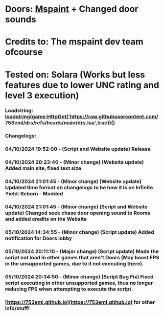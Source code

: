 # Doors: [Mspaint](https://mspaint.upio.dev/) + Changed door sounds

# Credits to: The mspaint dev team ofcourse

# Tested on: Solara (Works but less features due to lower UNC rating and level 3 execution)

### Loadstring: [loadstring(game:HttpGet('https://raw.githubusercontent.com/753eml/drs/refs/heads/main/drs.lua',true))()](https://raw.githubusercontent.com/753eml/drs/refs/heads/main/drs.lua)

### Changelogs:

### 04/10/2024 19:52:00 - (Script and Website update) Release

### 04/10/2024 20:23:40 - (Minor change) (Website update) Added main site, fixed text size

### 04/10/2024 21:01:45 - (Minor change) (Website update) Updated time format on changelogs to be how it is on Infinite Yield: Reborn - Modded

### 04/10/2024 21:01:45 - (Minor change) (Script and Website update) Changed seek chase door opening sound to Rooms and added credits on the Website

### 05/10/2024 14:34:55 - (Minor change) (Script update) Added notification for Doors lobby

### 05/10/2024 20:11:10 - (Major change) (Script update) Made the script not load in other games that aren't Doors (May boost FPS in the unsupported games, due to it not executing there).

### 05/10/2024 20:34:50 - (Minor change) (Script Bug Fix) Fixed script executing in other unsupported games, thus no longer reducing FPS when attempting to execute the script.

### [https://753eml.github.io](https://753eml.github.io) for other info/stuff!
